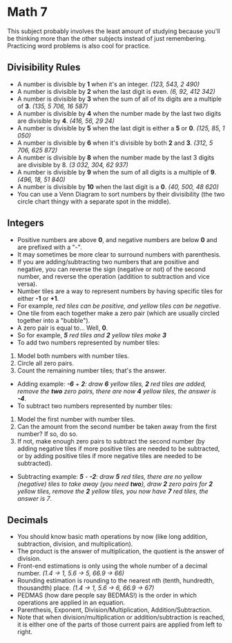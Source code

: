 # Math 7

This subject probably involves the least amount of studying because you'll be thinking more than the other subjects instead of just remembering. Practicing word problems is also cool for practice.

## Divisibility Rules

* A number is divisible by **1** when it's an integer. *(123, 543, 2 490)*
* A number is divisible by **2** when the last digit is even. *(6, 92, 412 342)*
* A number is divisible by **3** when the sum of all of its digits are a multiple of **3**. *(135, 5 706, 16 587)*
* A number is divisible by **4** when the number made by the last two digits are divisible by **4**. *(416, 56, 29 24)*
* A number is divisible by **5** when the last digit is either a **5** or **0**. *(125, 85, 1 050)*
* A number is divisible by **6** when it's divisible by both **2** and **3**. *(312, 5 706, 625 872)*
* A number is divisible by **8** when the number made by the last 3 digits are divisible by 8. *(3 032, 304, 62 937)*
* A number is divisible by **9** when the sum of all digits is a multiple of **9**. *(496, 18, 51 840)*
* A number is divisible by **10** when the last digit is a **0**. *(40, 500, 48 620)*
* You can use a Venn Diagram to sort numbers by their divisibility (the two circle chart thingy with a separate spot in the middle).

## Integers

* Positive numbers are above **0**, and negative numbers are below **0** and are prefixed with a "-".
* It may sometimes be more clear to surround numbers with parenthesis.
* If you are adding/subtracting two numbers that are positive and negative, you can reverse the sign (negative or not) of the second number, and reverse the operation (addition to subtraction and vice versa).
* Number tiles are a way to represent numbers by having specific tiles for either **-1** or **+1**.
* For example, *red tiles can be positive, and yellow tiles can be negative*.
* One tile from each together make a zero pair (which are usually circled together into a "bubble").
* A zero pair is equal to... Well, **0**.
* So for example, ***5** red tiles and **2** yellow tiles make **3***
* To add two numbers represented by number tiles:
1. Model both numbers with number tiles.
2. Circle all zero pairs.
3. Count the remaining number tiles; that's the answer.
* Adding example: ***-6** + **2**: draw **6** yellow tiles, **2** red tiles are added, remove the **two** zero pairs, there are now **4** yellow tiles, the answer is **-4***.
* To subtract two numbers represented by number tiles:
1. Model the first number with number tiles.
2. Can the amount from the second number be taken away from the first number? If so, do so.
3. If not, make enough zero pairs to subtract the second number (by adding negative tiles if more positive tiles are needed to be subtracted, or by adding positive tiles if more negative tiles are needed to be subtracted).
* Subtracting example: ***5** - **-2**: draw **5** red tiles, there are no yellow (negative) tiles to take away (you need **two**), draw **2** zero pairs for **2** yellow tiles, remove the **2** yellow tiles, you now have **7** red tiles, the answer is 7*.

## Decimals

* You should know basic math operations by now (like long addition, subtraction, division, and multiplication).
* The product is the answer of multiplication, the quotient is the answer of division.
* Front-end estimations is only using the whole number of a decimal number. *(1.4 -> 1, 5.6 -> 5, 66.9 -> 66)*
* Rounding estimation is rounding to the nearest nth (tenth, hundredth, thousandth) place. *(1.4 -> 1, 5.6 -> 6, 66.9 -> 67)*
* PEDMAS (how dare people say BEDMAS!) is the order in which operations are applied in an equation.
* Parenthesis, Exponent, Division/Multiplication, Addition/Subtraction.
* Note that when division/multiplication or addition/subtraction is reached, it is either one of the parts of those current pairs are applied from left to right.
